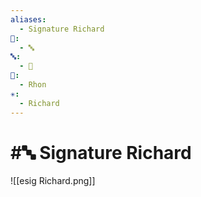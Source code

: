 ```yaml
---
aliases:
  - Signature Richard
📁:
  - 🔤
🔤:
  - 👤
👤:
  - Rhon
✳️:
  - Richard
---
```

# #🔤 Signature Richard

![[esig Richard.png]]